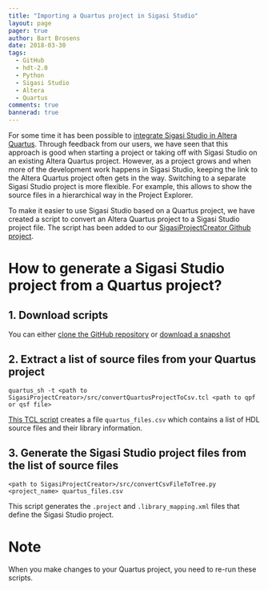 ```yaml
---
title: "Importing a Quartus project in Sigasi Studio"
layout: page
pager: true
author: Bart Brosens
date: 2018-03-30
tags:
  - GitHub
  - hdt-2.0
  - Python
  - Sigasi Studio
  - Altera
  - Quartus
comments: true
bannerad: true
---
```


For some time it has been possible to [integrate Sigasi Studio in Altera Quartus](/manual/tools.html#altera-quartus-ii-integration).
Through feedback from our users, we have seen that this approach is good when starting a project or taking off with Sigasi Studio on an existing Altera Quartus project.
However, as a project grows and when more of the development work happens in Sigasi Studio, keeping the link to the Altera Quartus project often gets in the way.
Switching to a separate Sigasi Studio project is more flexible. For example, this allows to show the source files in a hierarchical way in the Project Explorer.

To make it easier to use Sigasi Studio based on a Quartus project, we have created a script to convert an Altera Quartus project to a Sigasi Studio project file.
The script has been added to our [SigasiProjectCreator Github project](https://github.com/sigasi/SigasiProjectCreator).

# How to generate a Sigasi Studio project from a Quartus project?

## 1. Download scripts

You can either [clone the GitHub repository](https://github.com/sigasi/SigasiProjectCreator) or [download a snapshot](https://github.com/sigasi/SigasiProjectCreator/archive/master.zip)

## 2. Extract a list of source files from your Quartus project

```
quartus_sh -t <path to SigasiProjectCreator>/src/convertQuartusProjectToCsv.tcl <path to qpf or qsf file>
```

[This TCL script](https://github.com/sigasi/SigasiProjectCreator/blob/master/src/convertQuartusProjectToCsv.tcl) creates a file `quartus_files.csv` which contains a list of HDL source files and their library information.

## 3. Generate the Sigasi Studio project files from the list of source files

```
<path to SigasiProjectCreator>/src/convertCsvFileToTree.py <project_name> quartus_files.csv
```

This script generates the `.project` and `.library_mapping.xml` files that define the Sigasi Studio project.

# Note

When you make changes to your Quartus project, you need to re-run these scripts.
